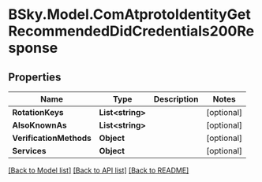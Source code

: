 # BSky.Model.ComAtprotoIdentityGetRecommendedDidCredentials200Response

## Properties

Name | Type | Description | Notes
------------ | ------------- | ------------- | -------------
**RotationKeys** | **List&lt;string&gt;** |  | [optional] 
**AlsoKnownAs** | **List&lt;string&gt;** |  | [optional] 
**VerificationMethods** | **Object** |  | [optional] 
**Services** | **Object** |  | [optional] 

[[Back to Model list]](../README.md#documentation-for-models) [[Back to API list]](../README.md#documentation-for-api-endpoints) [[Back to README]](../README.md)

